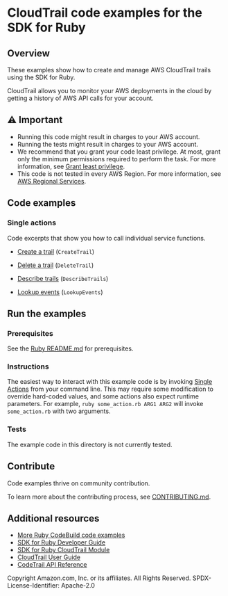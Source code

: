 # CloudTrail code examples for the SDK for Ruby
## Overview
These examples show how to create and manage AWS CloudTrail trails using the SDK for Ruby.

CloudTrail allows you to monitor your AWS deployments in the cloud by getting a history of AWS API calls for your account.

## ⚠️ Important
* Running this code might result in charges to your AWS account. 
* Running the tests might result in charges to your AWS account.
* We recommend that you grant your code least privilege. At most, grant only the minimum permissions required to perform the task. For more information, see [Grant least privilege](https://docs.aws.amazon.com/IAM/latest/UserGuide/best-practices.html#grant-least-privilege). 
* This code is not tested in every AWS Region. For more information, see [AWS Regional Services](https://aws.amazon.com/about-aws/global-infrastructure/regional-product-services).

## Code examples

### Single actions
Code excerpts that show you how to call individual service functions.

* [Create a trail](./create_trail.rb) (`CreateTrail`)

* [Delete a trail](./delete_trail.rb) (`DeleteTrail`)

* [Describe trails](./describe_trails.rb) (`DescribeTrails`)

* [Lookup events](./lookup_events.rb) (`LookupEvents`)






## Run the examples

### Prerequisites

See the [Ruby README.md](../../../ruby/README.md) for prerequisites.

### Instructions
The easiest way to interact with this example code is by invoking [Single Actions](#single-actions) from your command line. This may require some modification to override hard-coded values, and some actions also expect runtime parameters. For example, `ruby some_action.rb ARG1 ARG2` will invoke `some_action.rb` with two arguments.

### Tests
<!--custom.tests.start-->
The example code in this directory is not currently tested.

## Contribute
Code examples thrive on community contribution.

To learn more about the contributing process, see [CONTRIBUTING.md](../../../CONTRIBUTING.md).
<!--custom.tests.end-->

## Additional resources
<!--custom.resources.start-->
* [More Ruby CodeBuild code examples](https://docs.aws.amazon.com/sdk-for-ruby/v3/developer-guide/cb-examples.html)
* [SDK for Ruby Developer Guide](https://aws.amazon.com/developer/language/ruby/)
* [SDK for Ruby CloudTrail Module](https://docs.aws.amazon.com/sdk-for-ruby/v3/api/Aws/CloudTrail.html)
* [CloudTrail User Guide](https://docs.aws.amazon.com/cloudtrail/)
* [CodeTrail API Reference](https://docs.aws.amazon.com/awscloudtrail/latest/APIReference/Welcome.html)
<!--custom.resources.end-->

Copyright Amazon.com, Inc. or its affiliates. All Rights Reserved. SPDX-License-Identifier: Apache-2.0
